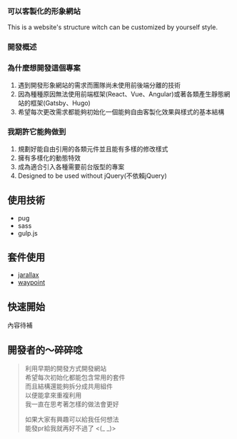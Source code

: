 ### 可以客製化的形象網站

This is a website's structure witch can be customized by yourself style.

### 開發概述

### 為什麼想開發這個專案
1. 遇到開發形象網站的需求而團隊尚未使用前後端分離的技術
2. 因為種種原因無法使用前端框架(React、Vue、Angular)或著各類產生靜態網站的框架(Gatsby、Hugo) 
3. 希望每次更改需求都能夠初始化一個能夠自由客製化效果與樣式的基本結構

### 我期許它能夠做到  
1. 規劃好能自由引用的各類元件並且能有多樣的修改樣式  
2. 擁有多樣化的動態特效
3. 成為適合引入各種需要前台版型的專案
4. Designed to be used without jQuery(不依賴jQuery)

## 使用技術

- pug
- sass
- gulp.js

## 套件使用

- [jarallax](https://github.com/nk-o/jarallax)
- [waypoint](https://github.com/imakewebthings/waypoints)


## 快速開始

內容待補

## 開發者的～**碎碎唸**   
> 利用早期的開發方式開發網站  
> 希望每次初始化都能包含常用的套件  
> 而且結構還能夠拆分成共用組件  
> 以便能拿來重複利用  
> 我一直在思考著怎樣的做法會更好  
>
> 如果大家有興趣可以給我任何想法  
> 能發pr給我就再好不過了 <(_ _)>

